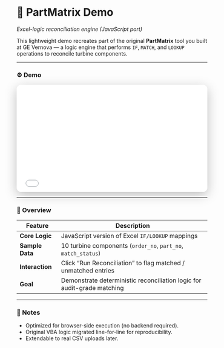 # 🧩 PartMatrix Demo  
_Excel-logic reconciliation engine (JavaScript port)_

This lightweight demo recreates part of the original **PartMatrix** tool you built at GE Vernova — a logic engine that performs `IF`, `MATCH`, and `LOOKUP` operations to reconcile turbine components.

---

### ⚙️ Demo

<div style="aspect-ratio:16/9; max-width:900px; margin:0 auto; border-radius:12px; overflow:hidden; box-shadow:0 8px 30px rgba(0,0,0,.25);">
  <iframe src="../lab/partmatrix.html" title="PartMatrix Demo"
          style="width:100%; height:100%; border:0;"></iframe>
</div>

---

### 📘 Overview
| Feature | Description |
|----------|--------------|
| **Core Logic** | JavaScript version of Excel `IF/LOOKUP` mappings |
| **Sample Data** | 10 turbine components (`order_no`, `part_no`, `match_status`) |
| **Interaction** | Click “Run Reconciliation” to flag matched / unmatched entries |
| **Goal** | Demonstrate deterministic reconciliation logic for audit-grade matching |

---

### 🧠 Notes
- Optimized for browser-side execution (no backend required).  
- Original VBA logic migrated line-for-line for reproducibility.  
- Extendable to real CSV uploads later.
